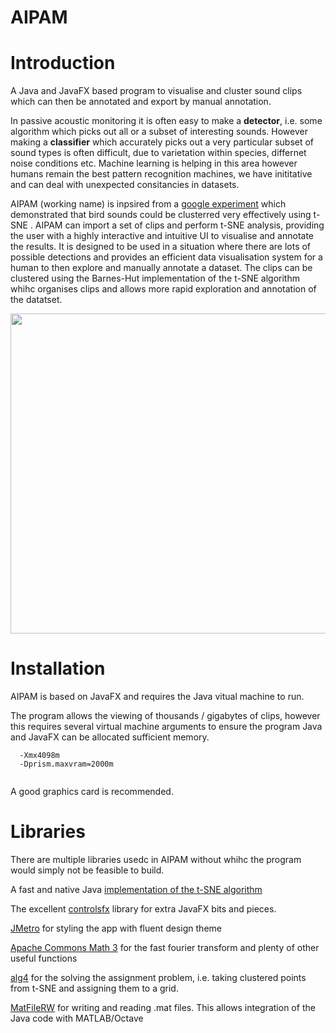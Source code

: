 # AIPAM

# Introduction #
A Java and JavaFX based program to visualise and cluster sound clips which can then be annotated and export by manual annotation. 

In passive acoustic monitoring it is often easy to make a <b>detector</b>, i.e. some algorithm which picks out all or a subset of interesting sounds. However making a <b>classifier</b> which accurately picks out a very particular subset of sound types is often difficult, due to varietation within species, differnet noise conditions etc. Machine learning is helping in this area however
humans remain the best pattern recognition machines, we have inititative and can deal with unexpected consitancies in datasets. 

AIPAM (working name) is inpsired from a [google experiment](https://experiments.withgoogle.com/bird-sounds) which demonstrated that bird sounds could be clusterred very effectively using t-SNE . AIPAM can import a set of clips and perform t-SNE analysis, providing the user with a highly interactive and intuitive UI to visualise and annotate the results. It is designed to be used in a situation where there are lots of possible detections and provides an efficient data visualisation system for a human to then explore and manually annotate a dataset. The clips can be clustered using the Barnes-Hut implementation of the t-SNE algorithm whihc organises clips and allows more rapid exploration and annotation of the datatset. 

<center><img src="mnist-tsne.png" width="512"></center>
   

# Installation #

AIPAM is based on JavaFX and requires the Java vitual machine to run.

The program allows the viewing of thousands / gigabytes of clips, however this requires several virtual machine arguments to ensure 
the program Java and JavaFX can be allocated sufficient memory.

```
  -Xmx4098m
  -Dprism.maxvram=2000m
  
```

A good graphics card is recommended. 

# Libraries #

There are multiple libraries usedc in AIPAM without whihc the program would simply not be feasible to build. 



A fast and native Java [implementation of the t-SNE algorithm](https://github.com/lejon/T-SNE-Java)

The excellent [controlsfx](http://fxexperience.com/controlsfx/) library for extra JavaFX bits and pieces. 

[JMetro](https://github.com/JFXtras/jfxtras-styles) for styling the app with fluent design theme

[Apache Commons Math 3](http://commons.apache.org/proper/commons-math/) for the fast fourier transform and plenty of other useful functions

[alg4](https://github.com/kevin-wayne/algs4) for the solving the assignment problem, i.e. taking clustered points from t-SNE and assigning them to a grid. 

[MatFileRW](https://github.com/diffplug/matfilerw) for writing and reading .mat files. This allows integration of the Java code with MATLAB/Octave


